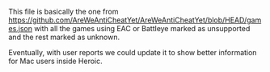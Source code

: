 This file is basically the one from https://github.com/AreWeAntiCheatYet/AreWeAntiCheatYet/blob/HEAD/games.json with all the games using EAC or Battleye marked as unsupported and the rest marked as unknown.

Eventually, with user reports we could update it to show better information for Mac users inside Heroic.
